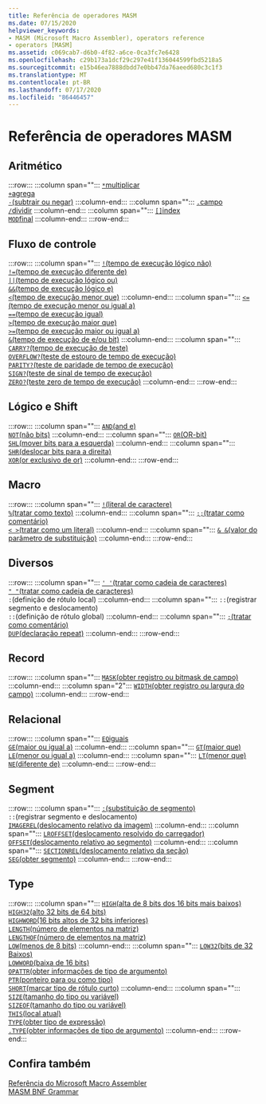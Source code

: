 ```yaml
---
title: Referência de operadores MASM
ms.date: 07/15/2020
helpviewer_keywords:
- MASM (Microsoft Macro Assembler), operators reference
- operators [MASM]
ms.assetid: c069cab7-d6b0-4f82-a6ce-0ca3fc7e6428
ms.openlocfilehash: c29b173a1dcf29c297e41f136044599fbd5218a5
ms.sourcegitcommit: e15b46ea7888dbdd7e0bb47da76aeed680c3c1f3
ms.translationtype: MT
ms.contentlocale: pt-BR
ms.lasthandoff: 07/17/2020
ms.locfileid: "86446457"
---
```

# <a name="masm-operators-reference"></a>Referência de operadores MASM

## <a name="arithmetic"></a>Aritmético

:::row:::
   :::column span="":::
      [`*`multiplicar](operator-multiply.md)<br/>[`+`agrega](operator-add.md)<br/>[`-`(subtrair ou negar)](operator-subtract-2.md)
   :::column-end:::
   :::column span="":::
      [`.`campo](operator-dot.md)<br/>[`/`dividir](operator-subtract-1.md)
   :::column-end:::
   :::column span="":::
      [`[]`index](operator-brackets.md)<br/>[`MOD`final](operator-mod.md)
   :::column-end:::
:::row-end:::

## <a name="control-flow"></a>Fluxo de controle

:::row:::
   :::column span="":::
      [`!`(tempo de execução lógico não)](operator-logical-not-masm-run-time.md)<br/>[`!=`(tempo de execução diferente de)](operator-not-equal-masm.md)<br/>[`||`(tempo de execução lógico ou)](operator-logical-or.md)<br/>[`&&`(tempo de execução lógico e)](operator-logical-and-masm-run-time.md)<br/>[`<`(tempo de execução menor que)](operator-less-than-masm-run-time.md)
   :::column-end:::
   :::column span="":::
      [`<=`(tempo de execução menor ou igual a)](operator-less-or-equal-masm-run-time.md)<br/>[`==`(tempo de execução igual)](operator-equal-masm-run-time.md)<br/>[`>`(tempo de execução maior que)](operator-greater-than-masm-run-time.md)<br/>[`>=`(tempo de execução maior ou igual a)](operator-greater-or-equal-masm-run-time.md)<br/>[`&`(tempo de execução de e/ou bit)](operator-bitwise-and.md)
   :::column-end:::
   :::column span="":::
      [`CARRY?`(tempo de execução de teste)](operator-carry-q.md)<br/>[`OVERFLOW?`(teste de estouro de tempo de execução)](operator-overflow-q.md)<br/>[`PARITY?`(teste de paridade de tempo de execução)](operator-parity-q.md)<br/>[`SIGN?`(teste de sinal de tempo de execução)](operator-sign-q.md)<br/>[`ZERO?`(teste zero de tempo de execução)](operator-zero-q.md)
   :::column-end:::
:::row-end:::

## <a name="logical-and-shift"></a>Lógico e Shift

:::row:::
   :::column span="":::
      [`AND`(and e)](operator-and.md)<br/>[`NOT`(não bits)](operator-not.md)
   :::column-end:::
   :::column span="":::
      [`OR`(OR-bit)](operator-or.md)<br/>[`SHL`(mover bits para a esquerda)](operator-shl.md)
   :::column-end:::
   :::column span="":::
      [`SHR`(deslocar bits para a direita)](operator-shr.md)<br/>[`XOR`(or exclusivo de or)](operator-xor.md)
   :::column-end:::
:::row-end:::

## <a name="macro"></a>Macro

:::row:::
   :::column span="":::
      [`!`(literal de caractere)](operator-logical-not-masm.md)<br/>[`%`(tratar como texto)](operator-percent.md)
   :::column-end:::
   :::column span="":::
      [`;;`(tratar como comentário)](operator-semicolons.md)<br/>[`< >`(tratar como um literal)](operator-literal.md)
   :::column-end:::
   :::column span="":::
      [`& &`(valor do parâmetro de substituição)](operator-logical-and-masm.md)
   :::column-end:::
:::row-end:::

## <a name="miscellaneous"></a>Diversos

:::row:::
   :::column span="":::
      [`' '`(tratar como cadeia de caracteres)](operator-single-quote.md)<br/>[`" "`(tratar como cadeia de caracteres)](operator-double-quote.md)<br/>`:`(definição de rótulo local)
   :::column-end:::
   :::column span="":::
      `::`(registrar segmento e deslocamento)<br/>`::`(definição de rótulo global)
   :::column-end:::
   :::column span="":::
      [`;`(tratar como comentário)](operator-semicolon.md)<br/>[`DUP`(declaração repeat)](operator-dup.md)
   :::column-end:::
:::row-end:::

## <a name="record"></a>Record

:::row:::
   :::column span="":::
      [`MASK`(obter registro ou bitmask de campo)](operator-mask.md)
   :::column-end:::
   :::column span="2":::
      [`WIDTH`(obter registro ou largura do campo)](operator-width.md)
   :::column-end:::
:::row-end:::

## <a name="relational"></a>Relacional

:::row:::
   :::column span="":::
      [`EQ`iguais](operator-eq.md)<br/>[`GE`(maior ou igual a)](operator-ge.md)
   :::column-end:::
   :::column span="":::
      [`GT`(maior que)](operator-gt.md)<br/>[`LE`(menor ou igual a)](operator-le.md)
   :::column-end:::
   :::column span="":::
      [`LT`(menor que)](operator-lt.md)<br/>[`NE`(diferente de)](operator-ne.md)
   :::column-end:::
:::row-end:::

## <a name="segment"></a>Segment

:::row:::
   :::column span="":::
      [`:`(substituição de segmento)](operator-colon.md)<br/>`::`(registrar segmento e deslocamento)<br/>[`IMAGEREL`(deslocamento relativo da imagem)](operator-imagerel.md)
   :::column-end:::
   :::column span="":::
      [`LROFFSET`(deslocamento resolvido do carregador)](operator-lroffset.md)<br/>[`OFFSET`(deslocamento relativo ao segmento)](operator-offset.md)
   :::column-end:::
   :::column span="":::
      [`SECTIONREL`(deslocamento relativo da seção)](operator-sectionrel.md)<br/>[`SEG`(obter segmento)](operator-seg.md)
   :::column-end:::
:::row-end:::

## <a name="type"></a>Type

:::row:::
   :::column span="":::
      [`HIGH`(alta de 8 bits dos 16 bits mais baixos)](operator-high.md)<br/>[`HIGH32`(alto 32 bits de 64 bits)](operator-high32.md)<br/>[`HIGHWORD`(16 bits altos de 32 bits inferiores)](operator-highword.md)<br/>[`LENGTH`(número de elementos na matriz)](operator-length.md)<br/>[`LENGTHOF`(número de elementos na matriz)](operator-lengthof.md)<br/>[`LOW`(menos de 8 bits)](operator-low.md)
   :::column-end:::
   :::column span="":::
      [`LOW32`(bits de 32 Baixos)](operator-low32.md)<br/>[`LOWWORD`(baixa de 16 bits)](operator-lowword.md)<br/>[`OPATTR`(obter informações de tipo de argumento)](operator-opattr.md)<br/>[`PTR`(ponteiro para ou como tipo)](operator-ptr.md)<br/>[`SHORT`(marcar tipo de rótulo curto)](operator-short.md)
   :::column-end:::
   :::column span="":::
      [`SIZE`(tamanho do tipo ou variável)](operator-size.md)<br/>[`SIZEOF`(tamanho do tipo ou variável)](operator-sizeof.md)<br/>[`THIS`(local atual)](operator-this.md)<br/>[`TYPE`(obter tipo de expressão)](operator-type.md)<br/>[`.TYPE`(obter informações de tipo de argumento)](operator-dot-type.md)
   :::column-end:::
:::row-end:::

## <a name="see-also"></a>Confira também

[Referência do Microsoft Macro Assembler](microsoft-macro-assembler-reference.md)\
[MASM BNF Grammar](masm-bnf-grammar.md)
